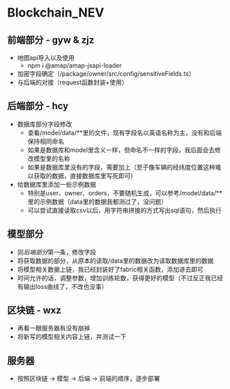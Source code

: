# Blockchain_NEV

## 前端部分 - gyw & zjz
- 地图api导入以及使用
  - npm i @amap/amap-jsapi-loader 
- 加密字段确定（/package/owner/src/config/sensitiveFields.ts）
- 与后端的对接（request函数封装+使用）

## 后端部分 - hcy
- 数据库部分字段修改
  - 查看/model/data/**里的文件，现有字段名以英语名称为主，没有和后端保持相同命名
  - 如果是数据库和model里含义一样，但命名不一样的字段，我后面会去修改模型里的名称
  - 如果是数据库里没有的字段，需要加上（至于像车辆的经纬度位置这种难以获取的数据，直接数据库里写死即可）
- 给数据库里添加一些示例数据
  - 特别是user、owner、orders，不要随机生成，可以参考/model/data/**里的示例数据（data里的数据我都测过了，没问题）
  - 可以尝试直接读取csv以后，用字符串拼接的方式写出sql语句，然后执行

## 模型部分
- 同*后端部分*第一条，修改字段
- 将获取数据的部分，从原本的读取/data里的数据改为读取数据库里的数据
- 将模型相关数据上链，我已经封装好了fabric相关函数，添加进去即可
- 时间允许的话，调整参数，增加训练轮数，获得更好的模型（不过反正我已经有输出loss曲线了，不改也没事）

## 区块链 - wxz
- 再看一眼服务器有没有崩掉
- 将新写的模型相关内容上链，并测试一下

## 服务器
- 按照区块链 -> 模型 -> 后端 -> 前端的顺序，逐步部署
